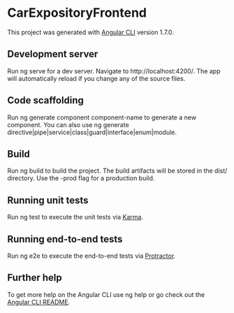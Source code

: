 # CarExpositoryFrontend

This project was generated with [Angular CLI](https://github.com/angular/angular-cli) version 1.7.0.

## Development server

Run ng serve for a dev server. Navigate to http://localhost:4200/. The app will automatically reload if you change any of the source files.

## Code scaffolding

Run ng generate component component-name to generate a new component. You can also use ng generate directive|pipe|service|class|guard|interface|enum|module.

## Build

Run ng build to build the project. The build artifacts will be stored in the dist/ directory. Use the -prod flag for a production build.

## Running unit tests

Run ng test to execute the unit tests via [Karma](https://karma-runner.github.io).

## Running end-to-end tests

Run ng e2e to execute the end-to-end tests via [Protractor](http://www.protractortest.org/).

## Further help

To get more help on the Angular CLI use ng help or go check out the [Angular CLI README](https://github.com/angular/angular-cli/blob/master/README.md).
